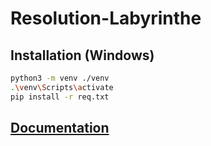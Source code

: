 # Resolution-Labyrinthe

## Installation (Windows)

``` sh
python3 -m venv ./venv
.\venv\Scripts\activate
pip install -r req.txt
```
## [Documentation](/doc/Documentation.md)
